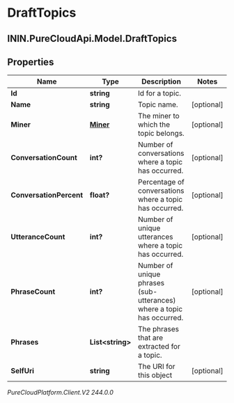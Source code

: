 # DraftTopics

## ININ.PureCloudApi.Model.DraftTopics

## Properties

|Name | Type | Description | Notes|
|------------ | ------------- | ------------- | -------------|
| **Id** | **string** | Id for a topic. | |
| **Name** | **string** | Topic name. | [optional] |
| **Miner** | [**Miner**](Miner) | The miner to which the topic belongs. | [optional] |
| **ConversationCount** | **int?** | Number of conversations where a topic has occurred. | [optional] |
| **ConversationPercent** | **float?** | Percentage of conversations where a topic has occurred. | [optional] |
| **UtteranceCount** | **int?** | Number of unique utterances where a topic has occurred. | [optional] |
| **PhraseCount** | **int?** | Number of unique phrases (sub-utterances) where a topic has occurred. | [optional] |
| **Phrases** | **List&lt;string&gt;** | The phrases that are extracted for a topic. | |
| **SelfUri** | **string** | The URI for this object | [optional] |



_PureCloudPlatform.Client.V2 244.0.0_
